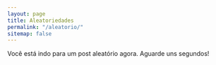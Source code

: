 ```yaml
---
layout: page
title: Aleatoriedades
permalink: "/aleatorio/"
sitemap: false
---
```


Você está indo para um post aleatório agora. Aguarde uns segundos!
